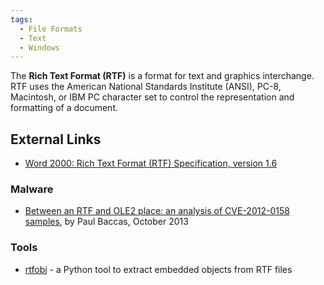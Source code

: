 ```yaml
---
tags:
  - File Formats
  - Text
  - Windows
---
```

The **Rich Text Format (RTF)** is a format for text and graphics
interchange. RTF uses the American National Standards Institute (ANSI),
PC-8, Macintosh, or IBM PC character set to control the representation
and formatting of a document.

## External Links

* [Word 2000: Rich Text Format (RTF) Specification, version 1.6](https://learn.microsoft.com/en-us/previous-versions/office/developer/office2000/aa140277(v=office.10))

### Malware

* [Between an RTF and OLE2 place: an analysis of CVE-2012-0158 samples](https://www.virusbulletin.com/uploads/pdf/conference/vb2013/Baccas-VB2013.pdf),
  by Paul Baccas, October 2013

### Tools

* [rtfobj](http://www.decalage.info/python/rtfobj) - a Python tool to
  extract embedded objects from RTF files
